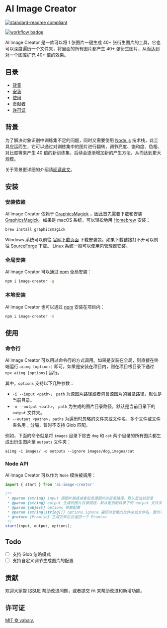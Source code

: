 # AI Image Creator

[![standard-readme compliant](https://img.shields.io/badge/readme%20style-standard-brightgreen.svg?style=flat-square)](https://github.com/RichardLitt/standard-readme)

[![workflow badge](https://github.com/vabaly/ai-image-creator/workflows/continuous-integration-workflow/badge.svg)](https://github.com/vabaly/ai-image-creator)

AI Image Creator 是一款可以将 1 张图片一键生成 40+ 张衍生图片的工具，它也可以深度遍历一个文件夹，将里面的所有图片都产生 40+ 张衍生图片，从而达到对一个图库扩充 40+ 倍的效果。

## 目录

- [背景](#背景)
- [安装](#安装)
- [使用](#使用)
- [贡献者](#贡献者)
- [许可证](#许可证)

## 背景

为了解决对象识别中训练集不足的问题，同时又需要使用 [Node.js](https://nodejs.org) 技术栈，此工具应运而生，它可以通过对训练集中的图片进行翻转，调节亮度、饱和度、色相、对比度等来产生 40 倍的新训练集，后续会逐渐增加新的产生方法，从而达到更大规模。

关于背景更详细的介绍请[阅读此文](https://github.com/vabaly/blog/issues/2)。

## 安装

### 安装依赖

AI Image Creator 依赖于 [GraphicsMagick](http://www.graphicsmagick.org/) ，因此首先需要下载和安装 [GraphicsMagick](http://www.graphicsmagick.org/)。如果是 macOS 系统，可以轻松地用 [Homebrew](http://mxcl.github.io/homebrew/) 安装：

```sh
brew install graphicsmagick
```

Windows 系统可以前往 [官网下载页面](http://www.graphicsmagick.org/download.html) 下载安装包，如果下载链接打不开可以前往 [SourceForge](https://sourceforge.net/projects/graphicsmagick/files/) 下载。 Linux 系统一般可以使用包管理器安装。

### 全局安装

AI Image Creator 可以通过 [npm](https://www.npmjs.com/) 全局安装：

```sh
npm i image-creator -g
```

### 本地安装

AI Image Creator 也可以通过 [npm](https://www.npmjs.com/) 安装在项目内：

```sh
npm i image-creator -S
```

## 使用

### 命令行

AI Image Creator 可以用过命令行的方式调用。如果是安装在全局，则直接在终端运行 `aiimg [options]` 即可。如果是安装在项目内，则在项目根目录下通过 `npx aiimg [options]` 运行。

其中，`options` 支持以下几种参数：

* `-i --input <path>`， `path` 为源图片路径或者包含源图片的目录路径，默认是当前目录。
* `-o --output <path>`， `path` 为生成的图片目录路径，默认是当前目录下的 `output` 文件夹。
* `--output <paths>`，`paths` 为遍历时忽略的文件夹或文件名，多个文件或文件夹名用 `,` 分隔，暂时不支持 Glob 匹配。

例如，下面的命令就是将 `images` 目录下除去 `dog` 和 `cat` 两个目录的所有图片都生成出衍生图片至 `outputs` 文件夹：

```
aiimg -i images/ -o outputs --ignore images/dog,images/cat
```

### Node API

AI Image Creator 可以作为 `Node` 模块被调用：

```js
import { start } from 'ai-image-creator'

/**
 * @param {string} input 源图片路径或者包含源图片的目录路径，默认是当前目录
 * @param {string} output 生成的图片目录路径，默认是当前目录下的 output 文件夹
 * @param {object} options 参数配置
 * @param {string|string[]} options.ignore 遍历时忽略的文件夹或文件名，暂时不支持 Glob 匹配
 * @return {Promise} 生成完毕后会返回一个 Promise
 */
start(input, output, options);
```

## Todo

- [ ] 支持 Glob 忽略模式
- [ ] 支持自定义调节生成图片的配置

## 贡献

欢迎大家提 [ISSUE](https://github.com/vabaly/ai-image-creator/issues/new) 帮助改进问题，或者提交 `PR` 来帮助改进和新增功能。

## 许可证

[MIT © vabaly.](./LICENSE)
